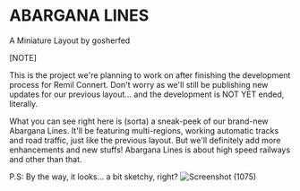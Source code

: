 # ABARGANA LINES

A Miniature Layout by gosherfed

[NOTE]

This is the project we're planning to work on after finishing the development process for Remil Connert. Don't worry as we'll still be publishing new updates for our previous layout... and the development is NOT YET ended, literally.

What you can see right here is (sorta) a sneak-peek of our brand-new Abargana Lines. It'll be featuring multi-regions, working automatic tracks and road traffic, just like the previous layout. But we'll definitely add more enhancements and new stuffs! Abargana Lines is about high speed railways and other than that.

P.S: By the way, it looks... a bit sketchy, right?
![Screenshot (1075)](https://github.com/user-attachments/assets/5bee1f81-8808-4960-9fee-75e267993414)


